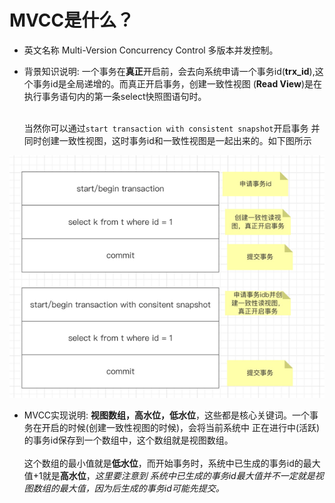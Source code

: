 # MVCC是什么？
- 英文名称 Multi-Version Concurrency Control 多版本并发控制。
- 背景知识说明: 一个事务在**真正**开启前，会去向系统申请一个事务id(**trx_id**),这个事务id是全局递增的。而真正开启事务，创建一致性视图
  (**Read View**)是在执行事务语句内的第一条select快照图语句时。<br><br>
  
  当然你可以通过`start transaction with consistent snapshot`开启事务
  并同时创建一致性视图，这时事务id和一致性视图是一起出来的。如下图所示

 ![mvcc1](png/mvcc1.png)

- MVCC实现说明: **视图数组，高水位，低水位**，这些都是核心关键词。一个事务在开启的时候(创建一致性视图的时候)，会将当前系统中
正在进行中(活跃)的事务id保存到一个数组中，这个数组就是视图数组。<br><br>
  这个数组的最小值就是**低水位**，而开始事务时，系统中已生成的事务id的最大值+1就是**高水位**，_这里要注意到
  系统中已生成的事务id最大值并不一定就是视图数组的最大值，因为后生成的事务id可能先提交。_
  
  